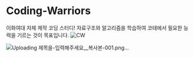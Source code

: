 # Coding-Warriors
이화여대 자체 제작 코딩 스터디!
자료구조와 알고리즘을 학습하여 코테에서 필요한 능력을 기르는 것이 목표입니다.
![CW](https://github.com/jiuumm/Coding-Warriors/assets/129494557/c10c2f66-f234-4d28-a397-c8477e24c605)

![Uploading 제목을-입력해주세요__복사본-001.png…]()
